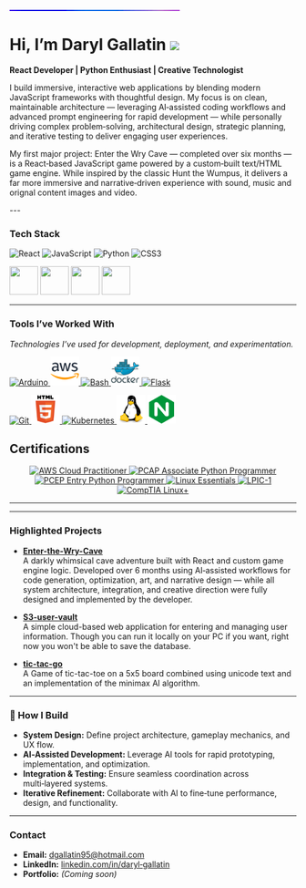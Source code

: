 <img src="https://github.com/AnderMendoza/AnderMendoza/raw/main/assets/line-neon.gif" style="max-width: 100%; display: inline-block;" data-target="animated-image.originalImage">

# Hi, I’m Daryl Gallatin <img src="https://raw.githubusercontent.com/MartinHeinz/MartinHeinz/master/wave.gif" width="35px">

**React Developer | Python Enthusiast | Creative Technologist**
<p>
I build immersive, interactive web applications by blending modern JavaScript frameworks with thoughtful design. My focus is on clean, maintainable architecture — leveraging AI‑assisted coding workflows and advanced prompt engineering for rapid development — while personally driving complex problem‑solving, architectural design, strategic planning, and iterative testing to deliver engaging user experiences.
</p>

<p>
My first major project:
Enter the Wry Cave — completed over six months — is a React‑based JavaScript game powered by a custom‑built text/HTML game engine. While inspired by the classic Hunt the Wumpus, it delivers a far more immersive and narrative‑driven experience with sound, music and orignal content images and video.
<p>
---

### **Tech Stack**
![React](https://img.shields.io/badge/React-20232A?style=for-the-badge&logo=react&logoColor=61DAFB)
![JavaScript](https://img.shields.io/badge/JavaScript-323330?style=for-the-badge&logo=javascript&logoColor=F7DF1E)
![Python](https://img.shields.io/badge/Python-3776AB?style=for-the-badge&logo=python&logoColor=white)
![CSS3](https://img.shields.io/badge/CSS3-1572B6?style=for-the-badge&logo=css3&logoColor=white)

<p>
  <img src="https://cdn.jsdelivr.net/gh/devicons/devicon/icons/react/react-original.svg" width="50" height="50"/>
  <img src="https://cdn.jsdelivr.net/gh/devicons/devicon/icons/javascript/javascript-original.svg" width="50" height="50"/>
  <img src="https://cdn.jsdelivr.net/gh/devicons/devicon/icons/python/python-original.svg" width="50" height="50"/>
  <img src="https://cdn.jsdelivr.net/gh/devicons/devicon/icons/css3/css3-original.svg" width="50" height="50"/>
</p>


---

### **Tools I’ve Worked With**
*Technologies I’ve used for development, deployment, and experimentation.*

<p align="left">
  <!-- Row 1 -->
  <a href="https://www.arduino.cc/" target="_blank" rel="noreferrer">
    <img src="https://cdn.worldvectorlogo.com/logos/arduino-1.svg" alt="Arduino" width="50" height="50"/>
  </a>
  <a href="https://aws.amazon.com" target="_blank" rel="noreferrer">
    <img src="https://raw.githubusercontent.com/devicons/devicon/master/icons/amazonwebservices/amazonwebservices-original-wordmark.svg" alt="AWS" width="50" height="50"/>
  </a>
  <a href="https://www.gnu.org/software/bash/" target="_blank" rel="noreferrer">
    <img src="https://www.vectorlogo.zone/logos/gnu_bash/gnu_bash-icon.svg" alt="Bash" width="50" height="50"/>
  </a>
  <a href="https://www.docker.com/" target="_blank" rel="noreferrer">
    <img src="https://raw.githubusercontent.com/devicons/devicon/master/icons/docker/docker-original-wordmark.svg" alt="Docker" width="50" height="50"/>
  </a>
  <a href="https://flask.palletsprojects.com/" target="_blank" rel="noreferrer">
    <img src="https://www.vectorlogo.zone/logos/pocoo_flask/pocoo_flask-icon.svg" alt="Flask" width="50" height="50"/>
  </a>
</p>

<p align="left">
  <!-- Row 2 -->
  <a href="https://git-scm.com/" target="_blank" rel="noreferrer">
    <img src="https://www.vectorlogo.zone/logos/git-scm/git-scm-icon.svg" alt="Git" width="50" height="50"/>
  </a>
  <a href="https://www.w3.org/html/" target="_blank" rel="noreferrer">
    <img src="https://raw.githubusercontent.com/devicons/devicon/master/icons/html5/html5-original-wordmark.svg" alt="HTML5" width="50" height="50"/>
  </a>
  <a href="https://kubernetes.io" target="_blank" rel="noreferrer">
    <img src="https://www.vectorlogo.zone/logos/kubernetes/kubernetes-icon.svg" alt="Kubernetes" width="50" height="50"/>
  </a>
  <a href="https://www.linux.org/" target="_blank" rel="noreferrer">
    <img src="https://raw.githubusercontent.com/devicons/devicon/master/icons/linux/linux-original.svg" alt="Linux" width="50" height="50"/>
  </a>
  <a href="https://www.nginx.com" target="_blank" rel="noreferrer">
    <img src="https://raw.githubusercontent.com/devicons/devicon/master/icons/nginx/nginx-original.svg" alt="Nginx" width="50" height="50"/>
  </a>
</p>

## Certifications


<div align="center">

<a href="https://www.credly.com/badges/51154c64-d5df-4cf8-8151-f963733d7c20" target="_blank">
  <img src="https://img.shields.io/badge/AWS%20Cloud%20Practitioner-232F3E?style=for-the-badge&logo=amazon-aws&logoColor=white" alt="AWS Cloud Practitioner"/>
</a>

<a href="https://www.credly.com/badges/fade43df-306a-4f87-a8a0-3df7724429b8/linked_in_profile" target="_blank">
  <img src="https://img.shields.io/badge/PCAP%20Python%20Associate-3776AB?style=for-the-badge&logo=python&logoColor=white" alt="PCAP Associate Python Programmer"/>
</a>

<a href="https://www.credly.com/badges/e39b4d12-bc34-42f5-8c91-1c1c2118bc3f/public_url" target="_blank">
  <img src="https://img.shields.io/badge/PCEP%20Python%20Entry%20Level-3776AB?style=for-the-badge&logo=python&logoColor=white" alt="PCEP Entry Python Programmer"/>
</a>

<a href="https://cs.lpi.org/caf/Xamman/certification/verify/LPI000636135/eslu89r4jl" target="_blank">
  <img src="https://img.shields.io/badge/Linux%20Essentials-333333?style=for-the-badge&logo=linux&logoColor=white" alt="Linux Essentials"/>
</a>

<a href="https://cs.lpi.org/caf/Xamman/certification/verify/LPI000636135/eslu89r4jl" target="_blank">
  <img src="https://img.shields.io/badge/LPIC--1-333333?style=for-the-badge&logo=linux&logoColor=white" alt="LPIC-1"/>
</a>

<a href="https://www.credly.com/badges/693351c9-53c7-408d-9345-ad2372115244/public_url" target="_blank">
  <img src="https://img.shields.io/badge/Linux%2B%20Certified-0078D4?style=for-the-badge&logo=linux&logoColor=white" alt="CompTIA Linux+"/>
</a>

</div>


---



---

### **Highlighted Projects**
- **[Enter-the-Wry-Cave](https://github.com/darylgallatin/Enter-the-Wry-Cave)**  
  A darkly whimsical cave adventure built with React and custom game engine logic. Developed over 6 months using AI‑assisted workflows for code generation,      optimization, art, and narrative design — while all system architecture, integration, and creative direction were fully designed and implemented by the developer. 

- **[S3-user-vault](https://github.com/darylgallatin/S3-user-vault)**  
  A simple cloud-based web application for entering and managing user information. Though you can run it locally on your PC if you want, right now you won't be able to save the database.

- **[tic-tac-go](https://github.com/darylgallatin/tic-tac-go)**  
  A Game of tic-tac-toe on a 5x5 board combined using unicode text and an implementation of the minimax AI algorithm.

---

### 🧠 How I Build
- **System Design:** Define project architecture, gameplay mechanics, and UX flow.  
- **AI‑Assisted Development:** Leverage AI tools for rapid prototyping, implementation, and optimization.  
- **Integration & Testing:** Ensure seamless coordination across multi‑layered systems.  
- **Iterative Refinement:** Collaborate with AI to fine‑tune performance, design, and functionality.  

---

### **Contact**
- **Email:** dgallatin95@hotmail.com  
- **LinkedIn:** [linkedin.com/in/daryl‑gallatin](#)  
- **Portfolio:** *(Coming soon)*  
 
